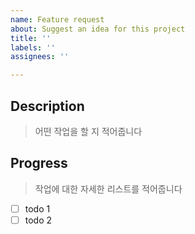 ```yaml
---
name: Feature request
about: Suggest an idea for this project
title: ''
labels: ''
assignees: ''

---
```


## Description
> 어떤 작업을 할 지 적어줍니다
## Progress
> 작업에 대한 자세한 리스트를 적어줍니다
- [ ] todo 1
- [ ] todo 2
